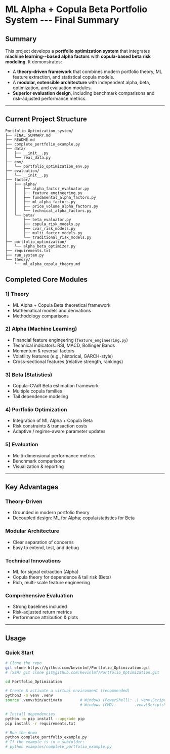 # ML Alpha + Copula Beta Portfolio System --- Final Summary

## Summary

This project develops a **portfolio optimization system** that
integrates **machine learning--based alpha factors** with **copula-based
beta risk modeling**. It demonstrates:
- A **theory-driven framework** that combines modern portfolio theory,
ML feature extraction, and statistical copula models.
- A **modular, extensible architecture** with independent alpha, beta,
optimization, and evaluation modules.
- **Superior evaluation design**, including benchmark comparisons and
risk-adjusted performance metrics.

------------------------------------------------------------------------

## Current Project Structure

    Portfolio_Optimization_system/
    ├── FINAL_SUMMARY.md
    ├── README.md
    ├── complete_portfolio_example.py
    ├── data/
    │   ├── __init__.py
    │   └── real_data.py
    ├── env/
    │   └── portfolio_optimization_env.py
    ├── evaluation/
    │   └── __init__.py
    ├── factor/
    │   ├── alpha/
    │   │   ├── alpha_factor_evaluator.py
    │   │   ├── feature_engineering.py
    │   │   ├── fundamental_alpha_factors.py
    │   │   ├── ml_alpha_factors.py
    │   │   ├── price_volume_alpha_factors.py
    │   │   └── technical_alpha_factors.py
    │   └── beta/
    │       ├── beta_evaluator.py
    │       ├── copula_risk_models.py
    │       ├── cvar_risk_models.py
    │       ├── multi_factor_models.py
    │       └── traditional_risk_models.py
    ├── portfolio_optimization/
    │   └── alpha_beta_optimizer.py
    ├── requirements.txt
    ├── run_system.py
    └── theory/
        └── ml_alpha_copula_theory.md

## Completed Core Modules

### 1) Theory
- ML Alpha + Copula Beta theoretical framework
- Mathematical models and derivations
- Methodology comparisons

### 2) Alpha (Machine Learning)
- Financial feature engineering (`feature_engineering.py`)
- Technical indicators: RSI, MACD, Bollinger Bands
- Momentum & reversal factors
- Volatility features (e.g., historical, GARCH-style)
- Cross-sectional features (relative strength, rankings)

### 3) Beta (Statistics)
- Copula–CVaR Beta estimation framework
- Multiple copula families
- Tail dependence modeling

### 4) Portfolio Optimization
- Integration of ML Alpha + Copula Beta
- Risk constraints & transaction costs
- Adaptive / regime-aware parameter updates

### 5) Evaluation
- Multi-dimensional performance metrics
- Benchmark comparisons
- Visualization & reporting

---

## Key Advantages

### Theory-Driven
- Grounded in modern portfolio theory
- Decoupled design: ML for Alpha; copula/statistics for Beta

### Modular Architecture
- Clear separation of concerns
- Easy to extend, test, and debug

### Technical Innovations
- ML for signal extraction (Alpha)
- Copula theory for dependence & tail risk (Beta)
- Rich, multi-scale feature engineering

### Comprehensive Evaluation
- Strong baselines included
- Risk-adjusted return metrics
- Performance attribution & plots

---

## Usage

### Quick Start

```bash
# Clone the repo
git clone https://github.com/kevinlmf/Portfolio_Optimization.git
# (SSH) git clone git@github.com:kevinlmf/Portfolio_Optimization.git

cd Portfolio_Optimization

# Create & activate a virtual environment (recommended)
python3 -m venv .venv
source .venv/bin/activate        # Windows (PowerShell): .\.venv\Scripts\Activate.ps1
                                 # Windows (CMD):        .venv\Scripts\activate.bat

# Install dependencies
python -m pip install --upgrade pip
pip install -r requirements.txt

# Run the demo
python complete_portfolio_example.py
# If the example is in a subfolder:
# python examples/complete_portfolio_example.py


